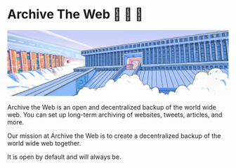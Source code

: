 # Archive The Web :open_book: :newspaper: :scroll:

![](https://github.com/archivetheweb/.github/blob/main/profile/library.png?raw=true)

Archive the Web is an open and decentralized backup of the world wide web. You can set up long-term archiving of websites, tweets, articles, and more.

Our mission at Archive the Web is to create a decentralized backup of the world wide web together.

It is open by default and will always be.
